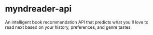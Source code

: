 # myndreader-api
An intelligent book recommendation API that predicts what you'll love to read next based on your history, preferences, and genre tastes.

